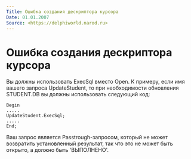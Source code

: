 ```yaml
---
Title: Ошибка создания дескриптора курсора
Date: 01.01.2007
Source: <https://delphiworld.narod.ru>
---
```



Ошибка создания дескриптора курсора
===================================

Вы должны использовать ExecSql вместо Open. К примеру, если имя вашего
запроса UpdateStudent, то при необходимости обновления STUDENT.DB вы
должны использовать следующий код:

    Begin
    .....
    UpdateStudent.ExecSql;
    .....
    End;

Ваш запрос является Passtrough-запросом, который не может возвратить
установленный результат, так что это не может быть открыто, а должно
быть \'ВЫПОЛНЕНО\'.

